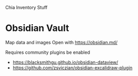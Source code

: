 Chia Inventory Stuff

# Obsidian Vault
Map data and images
Open with https://obsidian.md/

Requires community plugins be enabled
- https://blacksmithgu.github.io/obsidian-dataview/
- https://github.com/zsviczian/obsidian-excalidraw-plugin